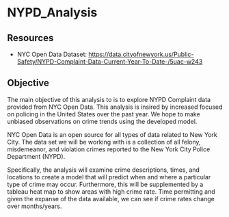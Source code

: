 # NYPD_Analysis

## Resources

- NYC Open Data Dataset: https://data.cityofnewyork.us/Public-Safety/NYPD-Complaint-Data-Current-Year-To-Date-/5uac-w243 

## Objective

The main objective of this analysis to is to explore NYPD Complaint data provided from NYC Open Data. This analysis is insired by increased focused on policing in the United States over the past year. We hope to make unbiased observations on crime trends using the developed model.

NYC Open Data is an open source for all types of data related to New York City. The data set we will be working with is a collection of all felony, misdemeanor, and violation crimes reported to the New York City Police Department (NYPD).

Specifically, the analysis will examine crime descriptions, times, and locations to create a model that will predict when and where a particular type of crime may occur. Furthermore, this will be supplemented by a tableau heat map to show areas with high crime rate. Time permitting and given the expanse of the data available, we can see if crime rates change over months/years.


